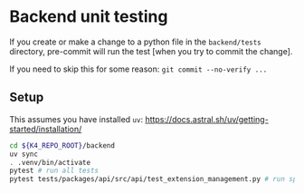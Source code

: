 # Backend unit testing

If you create or make a change to a python file in the `backend/tests`
directory, pre-commit will run the test [when you try to commit the change].

If you need to skip this for some reason: `git commit --no-verify ...`

## Setup

This assumes you have installed `uv`:
<https://docs.astral.sh/uv/getting-started/installation/>

```zsh
cd ${K4_REPO_ROOT}/backend
uv sync
. .venv/bin/activate
pytest # run all tests
pytest tests/packages/api/src/api/test_extension_management.py # run specific test
```
